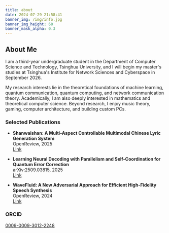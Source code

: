 ```yaml
---
title: about
date: 2024-07-29 21:58:41
banner_img: /img/info.jpg
banner_img_height: 60
banner_mask_alpha: 0.3
---
```

## About Me

I am a third-year undergraduate student in the Department of Computer Science and Technology, Tsinghua University, and I will begin my master's studies at Tsinghua's Institute for Network Sciences and Cyberspace in September 2026.

My research interests lie in the theoretical foundations of machine learning, quantum communication, quantum computing, and network communication theory. Academically, I am also deeply interested in mathematics and theoretical computer science. Beyond research, I enjoy music theory, gaming, computer architecture, and building custom PCs.

### Selected Publications

- **Shanwaishan: A Multi-Aspect Controllable Multimodal Chinese Lyric Generation System**  
  OpenReview, 2025  
  [Link](https://openreview.net/forum?id=u9sWStpgjB)

- **Learning Neural Decoding with Parallelism and Self-Coordination for Quantum Error Correction**  
  arXiv:2509.03815, 2025  
  [Link](https://arxiv.org/abs/2509.03815)

- **WaveFluid: A New Adversarial Approach for Efficient High-Fidelity Speech Synthesis**  
  OpenReview, 2024  
  [Link](https://openreview.net/forum?id=ttRSBZiCiu)

### ORCID  
[0009-0009-3012-2248](https://orcid.org/0009-0009-3012-2248)